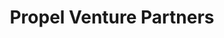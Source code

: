 ---
layout: firm_page
title: "Propel Venture Partners"
id: "propel.vc"
permalink: "/propelventurepartnerspropel.vc/"
website: "https://www.propel.vc"
offices: "San Francisco (United States)"
investment_stages: "Pre-seed, Seed, Series A"
portfolio_companies: "1confirmation, 8-Bit Capital, Affine, Aura, Azos, Brave, Cavela, ChargeAfter, Charlie, Chipper, Civic, Coinbase, Conekta, Covered, DataSine, Docusign, Drum, Earnest, Ease, Embed, Fintoc, Flieber, GiveGame, Grabango, Groww, Guideline, Hack VC, Haun Ventures, Helius, Hippo, Hixme, Huddl, Kamino, Kasisto, Lemon Cash, Lightblocks, Modal, Neon, Neustreet, Newfront, Noh, Nomad Global, Ocho, Opine, Otti, Outpatient, Paceline, Parcha, Personal Capital, Prosper, RaliCap, Safebooks, Scanpay, SimplyCredit, Steady, SumUp, Taulia, Tierra, TravelBank, Truora, Trussle, TrustLayer, Volt Capital"
portfolio_link: "https://www.propel.vc/investments"
investment_markets: "Cryptocurrency, Enterprise Software, Financial Services, FinTech, Generative AI, Insurance, InsurTech, Venture Capital, Web3"
founded_year: "2016"
description: "Propel Venture Partners invests in early-stage companies building the new economy, from pre-seed to product-market fit. They focus on enabling, accelerating, delivering, and securing new economy solutions globally."
linkedin: "https://www.linkedin.com/company/propel-venture-partners"
twitter: "https://www.twitter.com/propelvc"
instagram: ""
team_page: "https://www.propel.vc/#team"
investor_type: "Venture Capital"
crunchbase: "https://www.crunchbase.com/organization/propel-venture-partners"
pitchbook: "https://pitchbook.com/profiles/investor/56021-59"

# SEO Optimization
meta_title: "Propel Venture Partners - VC Firm - projectstartups.com"
meta_description: "Propel Venture Partners, Propel Venture Partners invests in early-stage companies building the new economy, from pre-seed to product-market fit. They focus on enabling, accele..."
meta_keywords: "Propel Venture Partners, Cryptocurrency, Enterprise Software, Financial Services, FinTech, Generative AI, Insurance, InsurTech, Venture Capital, Web3, VC firm, venture capital, startup investor, projectstartups.com"
canonical_url: "https://vc.projectstartups.com/propelventurepartnerspropel.vc/"
---